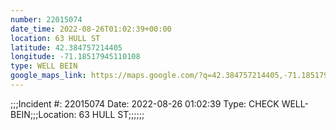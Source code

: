 ```yaml
---
number: 22015074
date_time: 2022-08-26T01:02:39+00:00
location: 63 HULL ST
latitude: 42.384757214405
longitude: -71.18517945110108
type: WELL BEIN
google_maps_link: https://maps.google.com/?q=42.384757214405,-71.18517945110108
---
```


;;;Incident #: 22015074  Date: 2022-08-26 01:02:39   Type: CHECK WELL-BEIN;;;Location: 63 HULL ST;;;;;;
